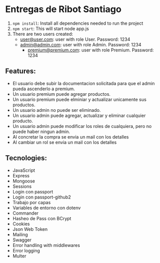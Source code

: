 # Entregas de Ribot Santiago

1) `npm install`: Install all dependencies needed to run the project
2) `npm start`: This will start node app.js
3) There are two users created:
	- user@user.com: user with role User. Password: 1234
	- admin@admin.com: user with role Admin. Password: 1234
        - premium@premium.com: user with role Premium. Password: 1234

## Features:

- El usuario debe subir la documentacion solicitada para que el admin pueda ascenderlo a premium.
- Un usuario premium puede agregar productos.
- Un usuario premium puede elminiar y actualizar unicamente sus productos.
- Un usuario admin no puede ser eliminado.
- Un usuario admin puede agregar, actualizar y eliminar cualquier producto.
- Un usuario admin puede modificar los roles de cualquiera, pero no puede haber ningun admin.
- Al concretar la compra se envia un mail con los detalles
- Al cambiar un rol se envia un mail con los detalles

## Tecnologies:

- JavaScript
- Express
- Mongoose
- Sessions
- Login con passport
- Login con passport-github2
- Trabajo por capas
- Variables de entorno con dotenv
- Commander
- Hasheo de Pass con BCrypt
- Cookies
- Json Web Token
- Mailing
- Swagger
- Error handling with middlewares
- Error logging
- Multer